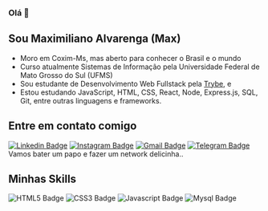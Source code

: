 ### Olá 👋
## Sou Maximiliano Alvarenga (Max)
- Moro em Coxim-Ms, mas aberto para conhecer o Brasil e o mundo  
- Curso atualmente Sistemas de Informação pela Universidade Federal de Mato Grosso do Sul (UFMS)  
- Sou estudante de Desenvolvimento Web Fullstack pela [Trybe](https://www.betrybe.com/), e  
- Estou estudando JavaScript, HTML, CSS, React, Node, Express.js, SQL, Git, entre outras linguagens e frameworks.  
## Entre em contato comigo

[![Linkedin Badge](https://img.shields.io/badge/LinkedIn-0077B5?style=for-the-badge&logo=linkedin&logoColor=white)](https://www.linkedin.com/in/maximiliano-alvarenga/)
[![Instagram Badge](https://img.shields.io/badge/Instagram-E4405F?style=for-the-badge&logo=instagram&logoColor=white)](https://www.instagram.com/max_bispo/)
[![Gmail Badge](https://img.shields.io/badge/Gmail-D14836?style=for-the-badge&logo=gmail&logoColor=white)](mailto:maximilianoabispo@gmail.com)
[![Telegram Badge](https://img.shields.io/badge/Telegram-2CA5E0?style=for-the-badge&logo=telegram&logoColor=white)](https://t.me/TNDoubleShot)  
Vamos bater um papo e fazer um network delicinha..  
## Minhas Skills
![HTML5 Badge](https://img.shields.io/badge/HTML5-E34F26?style=for-the-badge&logo=html5&logoColor=white)
![CSS3 Badge](https://img.shields.io/badge/CSS3-1572B6?style=for-the-badge&logo=css3&logoColor=white)
![Javascript Badge](https://img.shields.io/badge/JavaScript-F7DF1E?style=for-the-badge&logo=javascript&logoColor=black)
![Mysql Badge](https://img.shields.io/badge/MySQL-00000F?style=for-the-badge&logo=mysql&logoColor=white)
